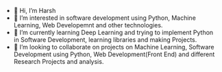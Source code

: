 - 👋 Hi, I’m Harsh
- 👀 I’m interested in software development using Python, Machine Learning, Web Developemnt and other technologies.
- 🌱 I’m currently learning Deep Learning and trying to implement Python in Software Development, learning libraries and making Projects.
- 💞️ I’m looking to collaborate on projects on Machine Learning, Software Development using Python, Web Development(Front End) and different Research Projects and analysis.


<!---
Harsh-ag-code/Harsh-ag-code is a ✨ special ✨ repository because its `README.md` (this file) appears on your GitHub profile.
You can click the Preview link to take a look at your changes.
--->
